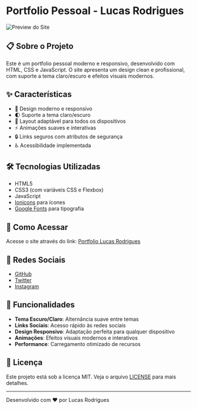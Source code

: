 # Portfolio Pessoal - Lucas Rodrigues

![Preview do Site](img/preview.png)

## 📋 Sobre o Projeto

Este é um portfolio pessoal moderno e responsivo, desenvolvido com HTML, CSS e JavaScript. O site apresenta um design clean e profissional, com suporte a tema claro/escuro e efeitos visuais modernos.

## ✨ Características

- 🎨 Design moderno e responsivo
- 🌓 Suporte a tema claro/escuro
- 📱 Layout adaptável para todos os dispositivos
- ⚡ Animações suaves e interativas
- 🔒 Links seguros com atributos de segurança
- ♿ Acessibilidade implementada

## 🛠️ Tecnologias Utilizadas

- HTML5
- CSS3 (com variáveis CSS e Flexbox)
- JavaScript
- [Ionicons](https://ionic.io/ionicons) para ícones
- [Google Fonts](https://fonts.google.com) para tipografia

## 🚀 Como Acessar

Acesse o site através do link: [Portfolio Lucas Rodrigues](https://trindadelucas0.github.io/INICIAL/inicial.html)

## 📱 Redes Sociais

- [GitHub](https://github.com/Trindadelucas0)
- [Twitter](https://x.com/trindadelucas84)
- [Instagram](https://www.instagram.com/luca.srodr1gu3s)

## 🎯 Funcionalidades

- **Tema Escuro/Claro**: Alternância suave entre temas
- **Links Sociais**: Acesso rápido às redes sociais
- **Design Responsivo**: Adaptação perfeita para qualquer dispositivo
- **Animações**: Efeitos visuais modernos e interativos
- **Performance**: Carregamento otimizado de recursos

## 📝 Licença

Este projeto está sob a licença MIT. Veja o arquivo [LICENSE](LICENSE) para mais detalhes.

---

Desenvolvido com ❤️ por Lucas Rodrigues

